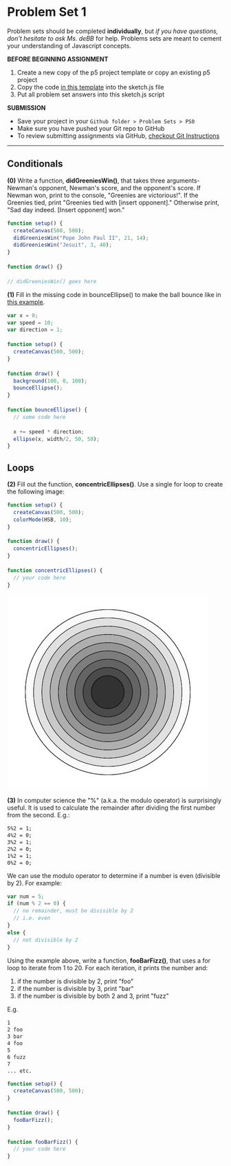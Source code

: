 # Problem Set 1

Problem sets should be completed **individually**, but *if you have questions, don't hesitate to ask Ms. deBB* for help. Problems sets are meant to cement your understanding of Javascript concepts.

**BEFORE BEGINNING ASSIGNMENT**

1. Create a new copy of the p5 project template or copy an existing p5 project
2. Copy the code [in this template](../templates/ps1_template.md) into the sketch.js file
3. Put all problem set answers into this sketch.js script

**SUBMISSION**

* Save your project in your `Github folder > Problem Sets > PS0`
* Make sure you have pushed your Git repo to GitHub
* To review submitting assignments via GitHub, [checkout Git Instructions](https://github.com/Isidore-Newman-School/Creative-Coding-S2017/blob/master/Git%20Instructions/3_submitting.md)

---

## Conditionals

**(0)** Write a function, **didGreeniesWin()**, that takes three arguments- Newman's opponent, Newman's score, and the opponent's score. If Newman won, print to the console, "Greenies are victorious!". If the Greenies tied, print "Greenies tied with [insert opponent]." Otherwise print, "Sad day indeed. [Insert opponent] won."

```javascript
function setup() {
  createCanvas(500, 500);
  didGreeniesWin("Pope John Paul II", 21, 14);
  didGreeniesWin("Jesuit", 3, 40);
}

function draw() {}

// didGreeniesWin() goes here
```


**(1)** Fill in the missing code in bounceEllipse() to make the ball bounce like in [this example](https://jennadeboisblanc.github.io/examples/ps1/).

```JavaScript
var x = 0;
var speed = 10;
var direction = 1;

function setup() {
  createCanvas(500, 500);
}

function draw() {
  background(100, 0, 100);
  bounceEllipse();
}

function bounceEllipse() {
  // some code here

  x += speed * direction;
  ellipse(x, width/2, 50, 50);
}

```

## Loops

**(2)** Fill out the function, **concentricEllipses()**. Use a single for loop to create the following image:

```javascript
function setup() {
  createCanvas(500, 500);
  colorMode(HSB, 10);
}

function draw() {
  concentricEllipses();
}

function concentricEllipses() {
  // your code here
}
```

  ![alt text](images/hw0_2_loops.png)


**(3)** In computer science the "%" (a.k.a. the modulo operator) is surprisingly useful. It is used to calculate the remainder after dividing the first number from the second. E.g.:

    5%2 = 1;
    4%2 = 0;
    3%2 = 1;
    2%2 = 0;
    1%2 = 1;
    0%2 = 0;

We can use the modulo operator to determine if a number is even (divisible by 2). For example:

```javascript
var num = 5;
if (num % 2 == 0) {
  // no remainder, must be divisible by 2
  // i.e. even
}
else {
  // not divisible by 2
}
```

Using the example above, write a function, **fooBarFizz()**, that uses a for loop to iterate from 1 to 20. For each iteration, it prints the number and:
1. if the number is divisible by 2, print "foo"
2. if the number is divisible by 3, print "bar"
3. if the number is divisible by both 2 and 3, print "fuzz"

E.g.

    1
    2 foo
    3 bar
    4 foo
    5
    6 fuzz
    7
    ... etc.


```javascript
function setup() {
  createCanvas(500, 500);
}

function draw() {
  fooBarFizz();
}

function fooBarFizz() {
  // your code here
}
```
